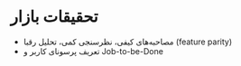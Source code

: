 # تحقیقات بازار

- مصاحبه‌های کیفی، نظرسنجی کمی، تحلیل رقبا (feature parity)
- تعریف پرسونای کاربر و Job-to-be-Done

